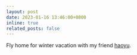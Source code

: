 ```yaml
---
layout: post
date: 2023-01-16 13:46:00+0800
inline: true
related_posts: false
---
```


Fly home for winter vacation with my friend [haoyu](https://haoyuzhen.com/).
